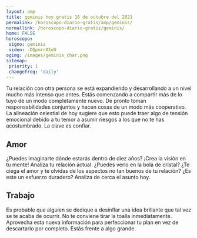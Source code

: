 ```yaml
---
layout: amp
title: geminis hoy gratis 16 de octubre del 2021 
permalink: /horoscopo-diario-gratis/amp/geminis/
normallink: /horoscopo-diario-gratis/geminis/
home: FALSE
horoscopo:
 signo: geminis
 video: -DQpmrrAIeU
ogimg: /images/geminis_char.png
sitemap:
 priority: 1
 changefreq: 'daily'
---
```



Tu relación con otra persona se está expandiendo y desarrollando a un nivel mucho más intenso que antes. Estás comenzando a compartir más de lo tuyo de un modo completamente nuevo. De pronto toman responsabilidades conjuntos y hacen cosas de un modo más cooperativo. La alineación celestial de hoy sugiere que esto puede traer algo de tensión emocional debido a tu temor a asumir riesgos a los que no te has acostumbrado. La clave es confiar.

## Amor

¿Puedes imaginarte dónde estarás dentro de diez años? ¡Crea la visión en tu mente! Analiza tu relación actual. ¿Puedes verlo en la bola de cristal? ¿Te ciega el amor y te olvidas de los aspectos no tan buenos de tu relación? ¿Es este un esfuerzo duradero? Analiza de cerca el asunto hoy.

## Trabajo

Es probable que alguien se dedique a desinflar una idea brillante que tal vez se te acaba de ocurrir. No te conviene tirar la toalla inmediatamente. Aprovecha esta nueva información para perfeccionar tu plan en vez de descartarlo por completo. Estás frente a algo grande.